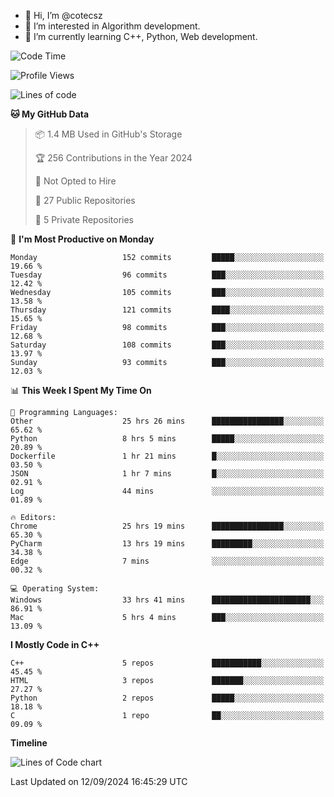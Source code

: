 - 👋 Hi, I’m @cotecsz
- 👀 I’m interested in Algorithm development.
- 🌱 I’m currently learning C++, Python, Web development.

<!---
cotecsz/cotecsz is a ✨ special ✨ repository because its `README.md` (this file) appears on your GitHub profile.
You can click the Preview link to take a look at your changes.
--->

<!--START_SECTION:waka-->
![Code Time](http://img.shields.io/badge/Code%20Time-1%2C704%20hrs%2042%20mins-blue)

![Profile Views](http://img.shields.io/badge/Profile%20Views-0-blue)

![Lines of code](https://img.shields.io/badge/From%20Hello%20World%20I%27ve%20Written-1.2%20million%20lines%20of%20code-blue)

**🐱 My GitHub Data** 

> 📦 1.4 MB Used in GitHub's Storage 
 > 
> 🏆 256 Contributions in the Year 2024
 > 
> 🚫 Not Opted to Hire
 > 
> 📜 27 Public Repositories 
 > 
> 🔑 5 Private Repositories 
 > 
📅 **I'm Most Productive on Monday** 

```text
Monday                   152 commits         █████░░░░░░░░░░░░░░░░░░░░   19.66 % 
Tuesday                  96 commits          ███░░░░░░░░░░░░░░░░░░░░░░   12.42 % 
Wednesday                105 commits         ███░░░░░░░░░░░░░░░░░░░░░░   13.58 % 
Thursday                 121 commits         ████░░░░░░░░░░░░░░░░░░░░░   15.65 % 
Friday                   98 commits          ███░░░░░░░░░░░░░░░░░░░░░░   12.68 % 
Saturday                 108 commits         ███░░░░░░░░░░░░░░░░░░░░░░   13.97 % 
Sunday                   93 commits          ███░░░░░░░░░░░░░░░░░░░░░░   12.03 % 
```


📊 **This Week I Spent My Time On** 

```text
💬 Programming Languages: 
Other                    25 hrs 26 mins      ████████████████░░░░░░░░░   65.62 % 
Python                   8 hrs 5 mins        █████░░░░░░░░░░░░░░░░░░░░   20.89 % 
Dockerfile               1 hr 21 mins        █░░░░░░░░░░░░░░░░░░░░░░░░   03.50 % 
JSON                     1 hr 7 mins         █░░░░░░░░░░░░░░░░░░░░░░░░   02.91 % 
Log                      44 mins             ░░░░░░░░░░░░░░░░░░░░░░░░░   01.89 % 

🔥 Editors: 
Chrome                   25 hrs 19 mins      ████████████████░░░░░░░░░   65.30 % 
PyCharm                  13 hrs 19 mins      █████████░░░░░░░░░░░░░░░░   34.38 % 
Edge                     7 mins              ░░░░░░░░░░░░░░░░░░░░░░░░░   00.32 % 

💻 Operating System: 
Windows                  33 hrs 41 mins      ██████████████████████░░░   86.91 % 
Mac                      5 hrs 4 mins        ███░░░░░░░░░░░░░░░░░░░░░░   13.09 % 
```

**I Mostly Code in C++** 

```text
C++                      5 repos             ███████████░░░░░░░░░░░░░░   45.45 % 
HTML                     3 repos             ███████░░░░░░░░░░░░░░░░░░   27.27 % 
Python                   2 repos             █████░░░░░░░░░░░░░░░░░░░░   18.18 % 
C                        1 repo              ██░░░░░░░░░░░░░░░░░░░░░░░   09.09 % 
```



**Timeline**

![Lines of Code chart](https://raw.githubusercontent.com/cotecsz/cotecsz/master/assets/bar_graph.png)


 Last Updated on 12/09/2024 16:45:29 UTC
<!--END_SECTION:waka-->
